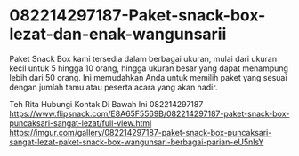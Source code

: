 # 082214297187-Paket-snack-box-lezat-dan-enak-wangunsarii
Paket Snack Box kami tersedia dalam berbagai ukuran, mulai dari ukuran kecil untuk 5 hingga 10 orang, hingga ukuran besar yang dapat menampung lebih dari 50 orang. Ini memudahkan Anda untuk memilih paket yang sesuai dengan jumlah tamu atau peserta acara yang akan hadir.

Teh Rita
Hubungi Kontak Di Bawah Ini
082214297187
 https://www.flipsnack.com/E8A65F5569B/082214297187-paket-snack-box-puncaksari-sangat-lezat/full-view.html
 https://imgur.com/gallery/082214297187-paket-snack-box-puncaksari-sangat-lezat-paket-snack-box-wangunsari-berbagai-parian-eU5nlsY

